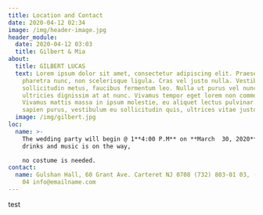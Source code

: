 ```yaml
---
title: Location and Contact
date: 2020-04-12 02:34
image: /img/header-image.jpg
header_module:
  date: 2020-04-12 03:03
  title: Gilbert & Mia
about:
  title: GILBERT LUCAS
  text: Lorem ipsum dolor sit amet, consectetur adipiscing elit. Praesent sit amet
    pharetra nunc, non scelerisque ligula. Cras vel justo nulla. Vestibulum a
    sollicitudin metus, faucibus fermentum leo. Nulla ut purus vel nunc
    ultricies dignissim at at nunc. Vivamus tempor eget lorem non commodo.
    Vivamus mattis massa in ipsum molestie, eu aliquet lectus pulvinar. Etiam
    sapien purus, vestibulum eu sollicitudin quis, ultrices vitae justo.
  image: /img/gilbert.jpg
loc:
  name: >-
    The wedding party will begin @ 1**4:00 P.M** on **March  30, 2020** . Free
    drinks and music is on the way,

    no costume is needed.
contact:
  name: Gulshan Hall, 60 Grant Ave. Carteret NJ 0708 (732) 803-01 03, (732) 806-01
    04 info@emailname.com
---
```

test